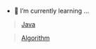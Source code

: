 <!--
**hwangwoojin/hwangwoojin** is a ✨ _special_ ✨ repository because its `README.md` (this file) appears on your GitHub profile.
-->

<!--
- 🔭 I’m currently working on ...
-->

- 🌱 I’m currently learning ...

> [Java](https://hyperskill.org)

> [Algorithm](https://github.com/ndb796/python-for-coding-test)

<!--
- 👯 I’m looking to collaborate on ...
-->

<!--
- 🤔 I’m looking for help with ...
-->

<!--
- 💬 Ask me about ...
-->

<!--
- 📫 How to reach me: ...
-->

<!--
- 😄 Pronouns: ...
-->

<!--
- ⚡ Fun fact: ...
-->
